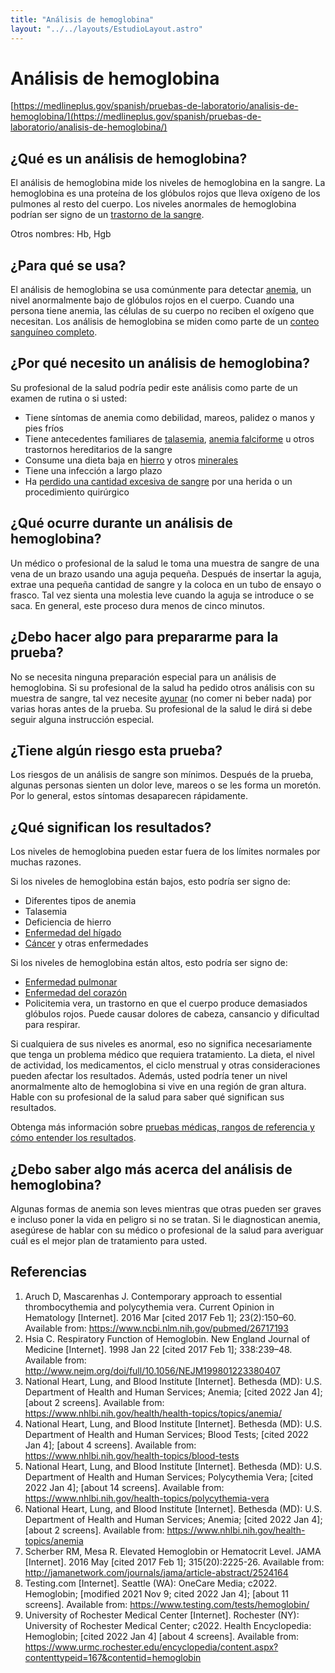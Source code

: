 ```yaml
---
title: "Análisis de hemoglobina"
layout: "../../layouts/EstudioLayout.astro"
---
```


# Análisis de hemoglobina

[https://medlineplus.gov/spanish/pruebas-de-laboratorio/analisis-de-hemoglobina/](https://medlineplus.gov/spanish/pruebas-de-laboratorio/analisis-de-hemoglobina/)

<h2>¿Qué es un análisis de hemoglobina?</h2>
<p>El análisis de hemoglobina mide los niveles de hemoglobina en la sangre. La hemoglobina es una proteína de los glóbulos rojos que lleva oxígeno de los pulmones al resto del cuerpo. Los niveles anormales de hemoglobina podrían ser signo de un <a data-tid="3647" href="https://medlineplus.gov/spanish/blooddisorders.html">trastorno de la sangre</a>.</p>
<p>Otros nombres: Hb, Hgb</p><h2>¿Para qué se usa?</h2>
<p>El análisis de hemoglobina se usa comúnmente para detectar <a data-tid="1743" href="https://medlineplus.gov/spanish/anemia.html">anemia</a>, un nivel anormalmente bajo de glóbulos rojos en el cuerpo. Cuando una persona tiene anemia, las células de su cuerpo no reciben el oxígeno que necesitan. Los análisis de hemoglobina se miden como parte de un <a data-pid="729" href="https://medlineplus.gov/spanish/pruebas-de-laboratorio/conteo-sanguineo-completo/">conteo sanguíneo completo</a>.</p><h2>¿Por qué necesito un análisis de hemoglobina?</h2>
<p>Su profesional de la salud podría pedir este análisis como parte de un examen de rutina o si usted:</p>
<ul>
<li>Tiene síntomas de anemia como debilidad, mareos, palidez o manos y pies fríos</li>
<li>Tiene antecedentes familiares de <a data-tid="4240" href="https://medlineplus.gov/spanish/thalassemia.html">talasemia</a>, <a data-tid="2146" href="https://medlineplus.gov/spanish/sicklecelldisease.html">anemia falciforme</a> u otros trastornos hereditarios de la sangre</li>
<li>Consume una dieta baja en <a data-tid="5543" href="https://medlineplus.gov/spanish/iron.html">hierro</a> y otros <a data-tid="4299" href="https://medlineplus.gov/spanish/minerals.html">minerales</a></li>
<li>Tiene una infección a largo plazo</li>
<li>Ha <a data-tid="6040" href="https://medlineplus.gov/spanish/bleeding.html">perdido una cantidad excesiva de sangre</a> por una herida o un procedimiento quirúrgico</li>
</ul><h2>¿Qué ocurre durante un análisis de hemoglobina?</h2>
<p>Un médico o profesional de la salud le toma una muestra de sangre de una vena de un brazo usando una aguja pequeña. Después de insertar la aguja, extrae una pequeña cantidad de sangre y la coloca en un tubo de ensayo o frasco. Tal vez sienta una molestia leve cuando la aguja se introduce o se saca. En general, este proceso dura menos de cinco minutos.</p><h2>¿Debo hacer algo para prepararme para la prueba?</h2>
<p>No se necesita ninguna preparación especial para un análisis de hemoglobina. Si su profesional de la salud ha pedido otros análisis con su muestra de sangre, tal vez necesite <a data-pid="859" href="https://medlineplus.gov/spanish/pruebas-de-laboratorio/ayunar-para-una-prueba-de-sangre/">ayunar</a> (no comer ni beber nada)  por varias horas antes de la prueba. Su profesional de la salud le dirá si debe seguir alguna instrucción especial.</p><h2>¿Tiene algún riesgo esta prueba?</h2>
<p>Los riesgos de un análisis de sangre son mínimos. Después de la prueba, algunas personas sienten un dolor leve, mareos o se les forma un moretón. Por lo general, estos síntomas desaparecen rápidamente.</p><h2>¿Qué significan los resultados?</h2>
<p>Los niveles de hemoglobina pueden estar fuera de los límites normales por muchas razones.</p>
<p>Si los niveles de hemoglobina están bajos, esto podría ser signo de:</p>
<ul>
<li>Diferentes tipos de anemia</li>
<li>Talasemia</li>
<li>Deficiencia de hierro</li>
<li><a data-tid="2009" href="https://medlineplus.gov/spanish/liverdiseases.html">Enfermedad del hígado</a></li>
<li><a data-tid="1794" href="https://medlineplus.gov/spanish/cancer.html">Cáncer</a> y otras enfermedades</li>
</ul>
<p>Si los niveles de hemoglobina están altos, esto podría ser signo de:</p>
<ul>
<li><a data-tid="2125" href="https://medlineplus.gov/spanish/lungdiseases.html">Enfermedad pulmonar</a></li>
<li><a data-tid="1941" href="https://medlineplus.gov/spanish/heartdiseases.html">Enfermedad del corazón</a></li>
<li>Policitemia vera, un trastorno en que el cuerpo produce demasiados glóbulos rojos. Puede causar dolores de cabeza, cansancio y dificultad para respirar.</li>
</ul>
<p>Si cualquiera de sus niveles es anormal, eso no significa necesariamente que tenga un problema médico que requiera tratamiento. La dieta, el nivel de actividad, los medicamentos, el ciclo menstrual y otras consideraciones pueden afectar los resultados. Además, usted podría tener un nivel anormalmente alto de hemoglobina si vive en una región de gran altura. Hable con su profesional de la salud para saber qué significan sus resultados.</p>
<p>Obtenga más información sobre <a data-pid="807" href="https://medlineplus.gov/spanish/pruebas-de-laboratorio/como-entender-sus-resultados-de-pruebas-de-laboratorio/">pruebas médicas, rangos de referencia y cómo entender los resultados</a>.</p><h2>¿Debo saber algo más acerca del análisis de hemoglobina?</h2>
<p>Algunas formas de anemia son leves mientras que otras pueden ser graves e incluso poner la vida en peligro si no se tratan. Si le diagnostican anemia, asegúrese de hablar con su médico o profesional de la salud para averiguar cuál es el mejor plan de tratamiento para usted.</p><h2>Referencias</h2>
<ol>
<li>Aruch D, Mascarenhas J. Contemporary approach to essential thrombocythemia and polycythemia vera. Current Opinion in Hematology [Internet]. 2016 Mar [cited 2017 Feb 1]; 23(2):150–60. Available from: <a href="https://www.ncbi.nlm.nih.gov/pubmed/26717193" target="bibliowin">https://www.ncbi.nlm.nih.gov/pubmed/26717193</a></li>
<li>Hsia C. Respiratory Function of Hemoglobin. New England Journal of Medicine [Internet]. 1998 Jan 22 [cited 2017 Feb 1]; 338:239–48. Available from: <a href="http://www.nejm.org/doi/full/10.1056/NEJM199801223380407" target="bibliowin">http://www.nejm.org/doi/full/10.1056/NEJM199801223380407</a></li>
<li>National Heart, Lung, and Blood Institute [Internet]. Bethesda (MD): U.S. Department of Health and Human Services; Anemia; [cited 2022 Jan 4]; [about 2 screens]. Available from: <a href="https://www.nhlbi.nih.gov/health/health-topics/topics/anemia/" target="bibliowin">https://www.nhlbi.nih.gov/health/health-topics/topics/anemia/</a></li>
<li>National Heart, Lung, and Blood Institute [Internet]. Bethesda (MD): U.S. Department of Health and Human Services; Blood Tests; [cited 2022 Jan 4]; [about 4 screens]. Available from: <a href="https://www.nhlbi.nih.gov/health-topics/blood-tests" target="bibliowin">https://www.nhlbi.nih.gov/health-topics/blood-tests</a></li>
<li>National Heart, Lung, and Blood Institute [Internet]. Bethesda (MD): U.S. Department of Health and Human Services; Polycythemia Vera; [cited 2022 Jan 4]; [about 14 screens]. Available from: <a href="https://www.nhlbi.nih.gov/health-topics/polycythemia-vera" target="bibliowin">https://www.nhlbi.nih.gov/health-topics/polycythemia-vera</a></li>
<li>National Heart, Lung, and Blood Institute [Internet]. Bethesda (MD): U.S. Department of Health and Human Services; Anemia; [cited 2022 Jan 4]; [about 2 screens]. Available from: <a href="https://www.nhlbi.nih.gov/health-topics/anemia" target="bibliowin">https://www.nhlbi.nih.gov/health-topics/anemia</a></li>
<li>Scherber RM, Mesa R. Elevated Hemoglobin or Hematocrit Level. JAMA [Internet]. 2016 May [cited 2017 Feb 1]; 315(20):2225-26. Available from: <a href="http://jamanetwork.com/journals/jama/article-abstract/2524164" target="bibliowin">http://jamanetwork.com/journals/jama/article-abstract/2524164</a></li>
<li>Testing.com [Internet]. Seattle (WA): OneCare Media; c2022. Hemoglobin; [modified 2021 Nov 9; cited 2022 Jan 4]; [about 11 screens]. Available from: <a href="https://www.testing.com/tests/hemoglobin/" target="bibliowin">https://www.testing.com/tests/hemoglobin/</a></li>
<li>University of Rochester Medical Center [Internet]. Rochester (NY): University of Rochester Medical Center; c2022. Health Encyclopedia: Hemoglobin; [cited 2022 Jan 4] [about 4 screens]. Available from: <a href="https://www.urmc.rochester.edu/encyclopedia/content.aspx?contenttypeid=167&amp;contentid=hemoglobin" target="bibliowin">https://www.urmc.rochester.edu/encyclopedia/content.aspx?contenttypeid=167&amp;contentid=hemoglobin</a></li>

          
        
